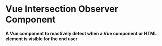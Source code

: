 # Vue Intersection Observer Component
**A Vue component to reactively detect when a Vue component or HTML element is visible for the end user**

